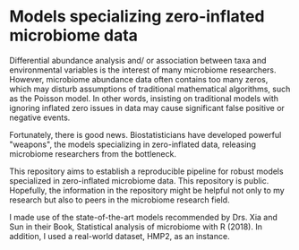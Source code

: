 # Models specializing zero-inflated microbiome data

Differential abundance analysis and/ or association between taxa and environmental variables is the interest of many microbiome researchers. However, microbiome abundance data often contains too many zeros, which may disturb assumptions of traditional mathematical algorithms, such as the Poisson model. In other words, insisting on traditional models with ignoring inflated zero issues in data may cause significant false positive or negative events. 

Fortunately, there is good news. Biostatisticians have developed powerful "weapons", the models specializing in zero-inflated data, releasing microbiome researchers from the bottleneck. 

This repository aims to establish a reproducible pipeline for robust models specialized in zero-inflated microbiome data. This repository is public. Hopefully, the information in the repository might be helpful not only to my research but also to peers in the microbiome research field.  

I made use of the state-of-the-art models recommended by Drs. Xia and Sun in their Book, Statistical analysis of microbiome with R (2018). In addition, I used a real-world dataset, HMP2, as an instance. 
